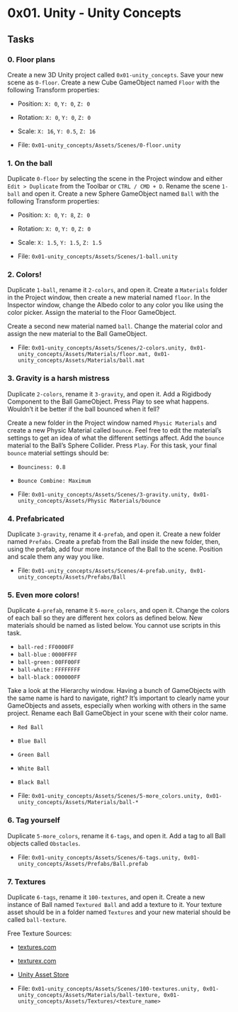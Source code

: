 # 0x01. Unity - Unity Concepts

## Tasks

### 0. Floor plans

Create a new 3D Unity project called  `0x01-unity_concepts`. Save your new scene as  `0-floor`. Create a new Cube GameObject named  `Floor`  with the following Transform properties:

-   Position:  `X: 0`,  `Y: 0`,  `Z: 0`
-   Rotation:  `X: 0`,  `Y: 0`,  `Z: 0`
-   Scale:  `X: 16`,  `Y: 0.5`,  `Z: 16`

-   File:  `0x01-unity_concepts/Assets/Scenes/0-floor.unity`

### 1. On the ball

Duplicate  `0-floor`  by selecting the scene in the Project window and either  `Edit > Duplicate`  from the Toolbar or  `CTRL / CMD + D`. Rename the scene  `1-ball`  and open it. Create a new Sphere GameObject named  `Ball`  with the following Transform properties:

-   Position:  `X: 0`,  `Y: 8`,  `Z: 0`
-   Rotation:  `X: 0`,  `Y: 0`,  `Z: 0`
-   Scale:  `X: 1.5`,  `Y: 1.5`,  `Z: 1.5`

-   File:  `0x01-unity_concepts/Assets/Scenes/1-ball.unity`

### 2. Colors!

Duplicate  `1-ball`, rename it  `2-colors`, and open it. Create a  `Materials`  folder in the Project window, then create a new material named  `floor`. In the Inspector window, change the Albedo color to any color you like using the color picker. Assign the material to the Floor GameObject.

Create a second new material named  `ball`. Change the material color and assign the new material to the Ball GameObject.

-   File:  `0x01-unity_concepts/Assets/Scenes/2-colors.unity, 0x01-unity_concepts/Assets/Materials/floor.mat, 0x01-unity_concepts/Assets/Materials/ball.mat`

### 3. Gravity is a harsh mistress

Duplicate  `2-colors`, rename it  `3-gravity`, and open it. Add a Rigidbody Component to the Ball GameObject. Press Play to see what happens. Wouldn’t it be better if the ball bounced when it fell?

Create a new folder in the Project window named  `Physic Materials`  and create a new Physic Material called  `bounce`. Feel free to edit the material’s settings to get an idea of what the different settings affect. Add the  `bounce`  material to the Ball’s Sphere Collider. Press  `Play`. For this task, your final  `bounce`  material settings should be:

-   `Bounciness: 0.8`
-   `Bounce Combine: Maximum`

-   File:  `0x01-unity_concepts/Assets/Scenes/3-gravity.unity, 0x01-unity_concepts/Assets/Physic Materials/bounce`

### 4. Prefabricated

Duplicate  `3-gravity`, rename it  `4-prefab`, and open it. Create a new folder named  `Prefabs`. Create a prefab from the Ball inside the new folder, then, using the prefab, add four more instance of the Ball to the scene. Position and scale them any way you like.

-   File:  `0x01-unity_concepts/Assets/Scenes/4-prefab.unity, 0x01-unity_concepts/Assets/Prefabs/Ball`

### 5. Even more colors!

Duplicate  `4-prefab`, rename it  `5-more_colors`, and open it. Change the colors of each ball so they are different hex colors as defined below. New materials should be named as listed below. You cannot use scripts in this task.

-   `ball-red`  :  `FF0000FF`
-   `ball-blue`  :  `0000FFFF`
-   `ball-green`  :  `00FF00FF`
-   `ball-white`  :  `FFFFFFFF`
-   `ball-black`  :  `000000FF`

Take a look at the Hierarchy window. Having a bunch of GameObjects with the same name is hard to navigate, right? It’s important to clearly name your GameObjects and assets, especially when working with others in the same project. Rename each Ball GameObject in your scene with their color name.

-   `Red Ball`
-   `Blue Ball`
-   `Green Ball`
-   `White Ball`
-   `Black Ball`

-   File:  `0x01-unity_concepts/Assets/Scenes/5-more_colors.unity, 0x01-unity_concepts/Assets/Materials/ball-*`


### 6. Tag yourself

Duplicate  `5-more_colors`, rename it  `6-tags`, and open it. Add a tag to all Ball objects called  `Obstacles`.

-   File:  `0x01-unity_concepts/Assets/Scenes/6-tags.unity, 0x01-unity_concepts/Assets/Prefabs/Ball.prefab`


### 7. Textures

Duplicate  `6-tags`, rename it  `100-textures`, and open it. Create a new instance of Ball named  `Textured Ball`  and add a texture to it. Your texture asset should be in a folder named  `Textures`  and your new material should be called  `ball-texture`.

Free Texture Sources:

-   [textures.com](https://intranet.hbtn.io/rltoken/gvVcxLjQYYNQQo4wHrvEOw "textures.com")
-   [texturex.com](https://intranet.hbtn.io/rltoken/scl6bmXu0u0VNznolGZRVA "texturex.com")
-   [Unity Asset Store](https://intranet.hbtn.io/rltoken/JgJhgq2oJz76jk5bjek5MA "Unity Asset Store")

-   File:  `0x01-unity_concepts/Assets/Scenes/100-textures.unity, 0x01-unity_concepts/Assets/Materials/ball-texture, 0x01-unity_concepts/Assets/Textures/<texture_name>`
